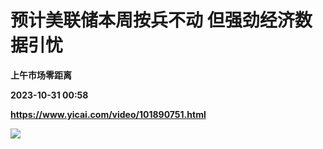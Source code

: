 # 预计美联储本周按兵不动 但强劲经济数据引忧
**上午市场零距离**

**2023-10-31 00:58**

**https://www.yicai.com/video/101890751.html**

![](http://imgcdn.yicai.com/vms-new/2023/10/0560e24f-7f8f-4c1d-84a2-a214df9ab15e_ugux.jpg)